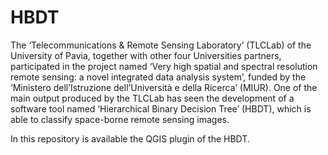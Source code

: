 # HBDT

The ‘Telecommunications & Remote Sensing Laboratory’ (TLCLab) of the University of Pavia, together with other four Universities partners, participated in the project named ‘Very high spatial and spectral resolution remote sensing: a novel integrated data analysis system’, funded by the ‘Ministero dell’Istruzione dell’Università e della Ricerca’ (MIUR). 
One of the main output produced by the TLCLab has seen the development of a software tool named  ‘Hierarchical Binary Decision Tree’ (HBDT), which is able to classify space-borne remote sensing images. 

In this repository is available the QGIS plugin of the HBDT.
